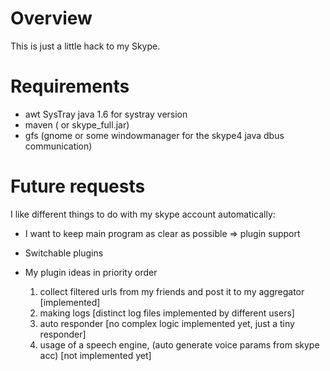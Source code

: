 Overview
========

This is just a little hack to my Skype.

Requirements
============

* awt SysTray java 1.6 for systray version
* maven ( or skype_full.jar)
* gfs (gnome or some windowmanager for the skype4 java dbus communication)

Future requests
===============

I like different things to do with my skype account automatically:
  
* I want to keep main program as clear as possible => plugin support
* Switchable plugins
* My plugin ideas in priority order
  	
  	1. collect filtered urls from my friends and post it to my aggregator [implemented]
  	2. making logs [distinct log files implemented by different users]
  	3. auto responder [no complex logic implemented yet, just a tiny responder]
  	4. usage of a speech engine, (auto generate voice params from skype acc) [not implemented yet]

